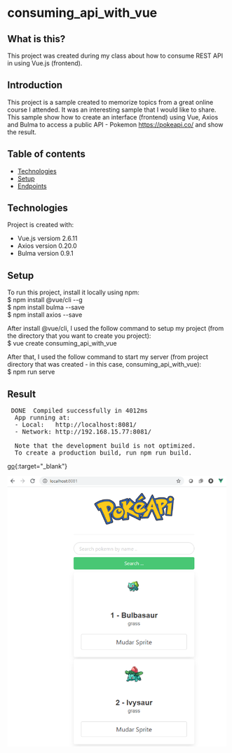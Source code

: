 # consuming_api_with_vue

## What is this?
This project was created during my class about how to consume REST API in using Vue.js (frontend).

## Introduction 
This project is a sample created to memorize topics from a great online course I attended. It was an interesting sample that I would like to share.
This sample show how to create an interface (frontend) using Vue, Axios and Bulma to access a public API - Pokemon https://pokeapi.co/ and show the result.

## Table of contents
* [Technologies](#technologies)
* [Setup](#setup)
* [Endpoints](#endpoint)

## Technologies
Project is created with:
* Vue.js versiom 2.6.11
* Axios version 0.20.0
* Bulma version 0.9.1
	
## Setup
To run this project, install it locally using npm: <br>
$ npm install @vue/cli --g <br>
$ npm install bulma --save <br>
$ npm install axios --save <br>

After install @vue/cli, I used the follow command to setup my project (from the directory that you want to create you project): <br>
$ vue create consuming_api_with_vue

After that, I used the follow command to start my server (from project directory that was created - in this case, consuming_api_with_vue): <br>
$ npm run serve <br>

## Result
<pre >
 DONE  Compiled successfully in 4012ms                                                                          
  App running at:
  - Local:   http://localhost:8081/
  - Network: http://192.168.15.77:8081/

  Note that the development build is not optimized.
  To create a production build, run npm run build.
</pre>

[go](http://vue-sample-chsa-com.umbler.net){:target="_blank"} <br>

<img src="https://github.com/christianosa/consuming_api_with_vue/blob/master/screenshot.png" width="500px" height="616px">

